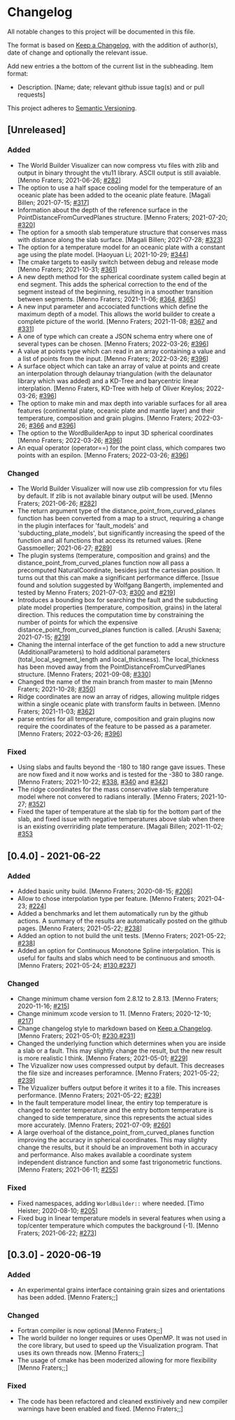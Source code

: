 # Changelog
All notable changes to this project will be documented in this file.

The format is based on [Keep a Changelog](https://keepachangelog.com/en/1.0.0/),
with the addition of author(s), date of change and optionally the relevant issue. 

Add new entries a the bottom of the current list in the subheading. Item format: 
- Description. [Name; date; relevant github issue tag(s) and or pull requests]

This project adheres to [Semantic Versioning](https://semver.org/spec/v2.0.0.html).

## [Unreleased]
### Added
- The World Builder Visualizer can now compress vtu files with zlib and output in binary throught the vtu11 library. ASCII output is still avaiable.  \[Menno Fraters; 2021-06-26; [#282](github.com/GeodynamicWorldBuilder/WorldBuilder/pull/282)\]
- The option to use a half space cooling model for the temperature of an oceanic plate has been added to the oceanic plate feature. \[Magali Billen; 2021-07-15; [#317](github.com/GeodynamicWorldBuilder/WorldBuilder/pull/317)\] 
- Information about the depth of the reference surface in the PointDistanceFromCurvedPlanes structure. \[Menno Fraters; 2021-07-20; [#320](github.com/GeodynamicWorldBuilder/WorldBuilder/pull/320)\]
- The option for a smooth slab temperature structure that conserves mass with distance along the slab surface. \[Magali Billen; 2021-07-28; [#323](github.com/GeodynamicWorldBuilder/WorldBuilder/pull/323)\]
- The option for a temperature model for an oceanic plate with a constant age using the plate model. \[Haoyuan Li; 2021-10-29; [#344](https://github.com/GeodynamicWorldBuilder/WorldBuilder/pull/344)\]
- The cmake targets to easily switch between debug and release mode \[Menno Fraters; 2021-10-31; [#361](https://github.com/GeodynamicWorldBuilder/WorldBuilder/pull/361)\]
- A new depth method for the spherical coordinate system called begin at end segment. This adds the spherical correction to the end of the segment instead of the beginning, resulting in a smoother transition between segments. \[Menno Fraters; 2021-11-06; [#364](https://github.com/GeodynamicWorldBuilder/WorldBuilder/pull/364), [#365](https://github.com/GeodynamicWorldBuilder/WorldBuilder/pull/365)\]
- A new input parameter and accociated functions which define the maximum depth of a model. This allows the world builder to create a complete picture of the world. \[Menno Fraters; 2021-11-08; [#367](https://github.com/GeodynamicWorldBuilder/WorldBuilder/pull/367) and [#331](https://github.com/GeodynamicWorldBuilder/WorldBuilder/issues/331)\]
- A one of type which can create a JSON schema entry where one of several types can be chosen. \[Menno Fraters; 2022-03-26; [#396](https://github.com/GeodynamicWorldBuilder/WorldBuilder/pull/396)\]
- A value at points type which can read in an array containing a value and a list of points from the input. \[Menno Fraters; 2022-03-26; [#396](https://github.com/GeodynamicWorldBuilder/WorldBuilder/pull/396)\]
- A surface object which can take an array of value at points and create an interpolation through delaunay triangulation (with the delaunator library which was added) and a KD-Tree and barycentric linear interplation. \[Menno Fraters, KD-Tree with help of Oliver Kreylos; 2022-03-26; [#396](https://github.com/GeodynamicWorldBuilder/WorldBuilder/pull/396)\]
- The option to make min and max depth into variable surfaces for all area features (continental plate, oceanic plate and mantle layer) and their temperature, composition and grain plugins. \[Menno Fraters; 2022-03-26; [#366](https://github.com/GeodynamicWorldBuilder/WorldBuilder/issues/366) and [#396](https://github.com/GeodynamicWorldBuilder/WorldBuilder/pull/396)\]
- The option to the WordBuilderApp to input 3D spherical coordinates \[Menno Fraters; 2022-03-26; [#396](https://github.com/GeodynamicWorldBuilder/WorldBuilder/pull/396)\]
- An equal operator (operator==) for the point class, which compares two points with an espilon. \[Menno Fraters; 2022-03-26; [#396](https://github.com/GeodynamicWorldBuilder/WorldBuilder/pull/396)\]
 
### Changed
- The World Builder Visualizer will now use zlib compression for vtu files by default. If zlib is not available binary output will be used. \[Menno Fraters; 2021-06-26; [#282](github.com/GeodynamicWorldBuilder/WorldBuilder/pull/282)\]
- The return argument type of the distance_point_from_curved_planes function has been converted from a map to a struct, requiring a change in the plugin interfaces for 'fault_models' and 'subducting_plate_models', but significantly increasing the speed of the function and all functions that access its returned values. \[Rene Gassmoeller; 2021-06-27; [#289](github.com/GeodynamicWorldBuilder/WorldBuilder/issues/289)\]
- The plugin systems (temperature, composition and grains) and the distance_point_from_curved_planes function now all pass a precomputed NaturalCoordinate, besides just the cartesian position. It turns out that this can make a significant performance differce. \[Issue found and solution suggested by Wolfgang Bangerth, implemented and tested by Menno Fraters; 2021-07-03; [#300](github.com/GeodynamicWorldBuilder/WorldBuilder/pull/300) and [#219](github.com/GeodynamicWorldBuilder/WorldBuilder/issues/219)\]
- Introduces a bounding box for searching the fault and the subducting plate model properties (temperature, composition, grains) in the lateral direction. This reduces the computation time by constraining the number of points for which the expensive distance_point_from_curved_planes function is called. \[Arushi Saxena; 2021-07-15; [#219](https://github.com/GeodynamicWorldBuilder/WorldBuilder/issues/219)\]
- Chaning the internal interface of the get function to add a new structure (AdditionalParameters) to hold additional parameters (total_local_segment_length and local_thickness). The local_thickness has been moved away from the PointDistanceFromCurvedPlanes structure.  \[Menno Fraters; 2021-09-08; [#330](github.com/GeodynamicWorldBuilder/WorldBuilder/pull/282)\]
- Changed the name of the main branch from master to main \[Menno Fraters; 2021-10-28; [#350](https://github.com/GeodynamicWorldBuilder/WorldBuilder/pull/350)\]
- Ridge coordinates are now an array of ridges, allowing mulitple ridges within a single oceanic plate with transform faults in between. \[Menno Fraters; 2021-11-03; [#362](https://github.com/GeodynamicWorldBuilder/WorldBuilder/pull/362)\]
- parse entries for all temperature, composition and grain plugins now require the coordinates of the feature to be passed as a parameter. \[Menno Fraters; 2022-03-26; [#396](https://github.com/GeodynamicWorldBuilder/WorldBuilder/pull/396)\]

### Fixed
- Using slabs and faults beyond the -180 to 180 range gave issues. These are now fixed and it now works and is tested for the -380 to 380 range. \[Menno Fraters; 2021-10-22; [#338](https://github.com/GeodynamicWorldBuilder/WorldBuilder/issues/338), [#340](https://github.com/GeodynamicWorldBuilder/WorldBuilder/pull/340) and [#342](https://github.com/GeodynamicWorldBuilder/WorldBuilder/pull/342)\]
- The ridge coordinates for the mass conservative slab temperature model where not convered to radians interally. \[Menno Fraters; 2021-10-27; [#352](https://github.com/GeodynamicWorldBuilder/WorldBuilder/issues/352)\]
- Fixed the taper of temperature at the slab tip for the bottom part of the slab, and fixed issue with negative temperatures above slab when there is an existing overririding plate temperature. \[Magali Billen; 2021-11-02; [#353](https:https://github.com/GeodynamicWorldBuilder/WorldBuilder/issues/353)

## [0.4.0] - 2021-06-22
### Added
- Added basic unity build. \[Menno Fraters; 2020-08-15; [#206](github.com/GeodynamicWorldBuilder/WorldBuilder/issues/206)\]
- Allow to chose interpolation type per feature. \[Menno Fraters; 2021-04-23; [#224](github.com/GeodynamicWorldBuilder/WorldBuilder/issues/224)\]
- Added a benchmarks and let them automatically run by the github actions. A summary of the results are automatically posted on the github pages.  \[Menno Fraters; 2021-05-22; [#238](github.com/GeodynamicWorldBuilder/WorldBuilder/issues/238)\]
- Added an option to not build the unit tests.  \[Menno Fraters; 2021-05-22; [#238](github.com/GeodynamicWorldBuilder/WorldBuilder/issues/238)\]
- Added an option for Continuous Monotone Spline interpolation. This is useful for faults and slabs which need to be continuous and smooth. \[Menno Fraters; 2021-05-24; [#130](github.com/GeodynamicWorldBuilder/WorldBuilder/issues/130),[#237](github.com/GeodynamicWorldBuilder/WorldBuilder/pull/237)\]

### Changed
- Change minimum chame version fom 2.8.12 to 2.8.13. \[Menno Fraters; 2020-11-16; [#215](github.com/GeodynamicWorldBuilder/WorldBuilder/issues/215)\]
- Change minimum xcode version to 11. \[Menno Fraters; 2020-12-10; [#217](github.com/GeodynamicWorldBuilder/WorldBuilder/issues/217)\]
- Change changelog style to markdown based on [Keep a Changelog](https://keepachangelog.com/en/1.0.0/). \[Menno Fraters; 2021-05-01; [#230](github.com/GeodynamicWorldBuilder/WorldBuilder/issues/230),[#231](https://github.com/GeodynamicWorldBuilder/WorldBuilder/pull/231)\]
- Changed the underlying function which determines when you are inside a slab or a fault. This may slightly change the result, but the new result is more realistic I think. \[Menno Fraters; 2021-05-01; [#229](github.com/GeodynamicWorldBuilder/WorldBuilder/issues/229)\]
- The Vizualizer now uses compressed output by default. This decreases the file size and increases perforamnce. \[Menno Fraters; 2021-05-22; [#239](github.com/GeodynamicWorldBuilder/WorldBuilder/issues/239)\]
- The Vizualizer buffers output before it writes it to a file. This increases performance. \[Menno Fraters; 2021-05-22; [#239](github.com/GeodynamicWorldBuilder/WorldBuilder/issues/239)\]
- In the fault temperature model linear, the entiry top temperature is changed to center temperature and the entry bottom temperature is changed to side temperature, since this represents the actual sides more accurately. \[Menno Fraters; 2021-07-09; [#260](github.com/GeodynamicWorldBuilder/WorldBuilder/issues/260)\]
- A large overhoal of the distance_point_from_curved_planes function improving the accuracy in spherical coordinates. This may slighty change the results, but it should be an improvement both in accuracy and performance. Also makes available a coordinate system independent distrance function and some fast trigonometric functions. \[Menno Fraters; 2021-06-11; [#255](github.com/GeodynamicWorldBuilder/WorldBuilder/issues/255)\]

### Fixed
- Fixed namespaces, adding `WorldBuilder::` where needed. \[Timo Heister; 2020-08-10; [#205](github.com/GeodynamicWorldBuilder/WorldBuilder/issues/205)\] 
- Fixed bug in linear temperature models in several features when using a top/center temperature which computes the background (-1). \[Menno Fraters; 2021-06-22; [#273](github.com/GeodynamicWorldBuilder/WorldBuilder/pull/273)\] 

## [0.3.0] - 2020-06-19
### Added
- An experimental grains interface containing grain sizes and orientations has been added. [Menno Fraters;;]
### Changed
- Fortran compiler is now optional [Menno Fraters;;]
- The world builder no longer requires or uses OpenMP. It was not used in the core  library, but used to speed up the Visualization program. That uses its own threads now. [Menno Fraters;;] 
- The usage of cmake has been moderized allowing for more flexibility [Menno Fraters;;]
### Fixed
- The code has been refactored and cleaned exstinively and new compiler warnings have been  enabled and fixed. [Menno Fraters;;]

